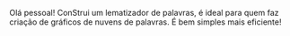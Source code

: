 Olá pessoal!
ConStrui um lematizador de palavras, é ideal para quem faz criação de gráficos de nuvens de palavras.
É bem simples mais eficiente!
